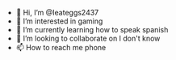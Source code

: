 - 👋 Hi, I’m @Ieateggs2437
- 👀 I’m interested in gaming
- 🌱 I’m currently learning how to speak spanish
- 💞️ I’m looking to collaborate on I don't know 
- 📫 How to reach me phone 

<!---
Ieateggs2437/Ieateggs2437 is a ✨ special ✨ repository because its `README.md` (this file) appears on your GitHub profile.
You can click the Preview link to take a look at your changes.
--->
